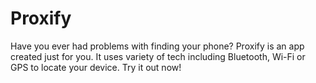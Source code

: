 # Proxify
Have you ever had problems with finding your phone? Proxify is an app created just for you. It uses variety of tech including Bluetooth, Wi-Fi or GPS to locate your device. Try it out now!
